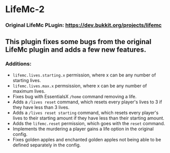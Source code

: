 # LifeMc-2
### Original LifeMc PLugin: https://dev.bukkit.org/projects/lifemc

## This plugin fixes some bugs from the original LifeMc plugin and adds a few new features. 
### Additions:
* `lifemc.lives.starting.x` permission, where x can be any number of starting lives.
* `lifemc.lives.max.x` permsission, where x can be any number of maximum lives.
* Fixes bug with EssentialsX `/home` command removing a life. 
* Adds a `/lives reset` command, which resets every player's lives to 3 if they have less than 3 lives.
* Adds a `/lives reset starting` command, which resets every player's lives to their starting amount if they have less than their starting amount.
* Adds the `lifemc.reset` permission, which goes with the `reset` command.
* Implements the murdering a player gains a life option in the original config.
* Fixes golden apples and enchanted golden apples not being able to be defined separately in the config. 

